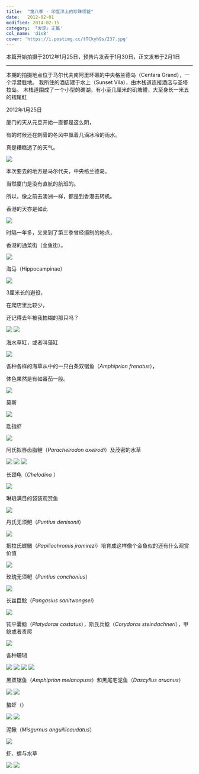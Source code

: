 ```yaml
---
title:  "第八季 · 印度洋上的珍珠项链"
date:   2012-02-01
modified: 2014-02-15
category: '｢发现｣ 正篇'
col_name: 'dis8'
cover: 'https://i.postimg.cc/tTCkyh9s/237.jpg'
---
```


本篇开始拍摄于2012年1月25日，预告片发表于1月30日，正文发布于2月1日

---

本期的拍摄地点位于马尔代夫南阿里环礁的中央格兰德岛（Centara Grand），一个浮潜胜地。
我所住的酒店建于水上（Sunset Vila），由木栈道连接酒店与圣塔拉岛。
木栈道围成了一个小型的礁湖，有小至几厘米的矶塘鳢，大至身长一米五的褶尾魟

2012年1月25日

厦门的天从元旦开始一直都是这么阴，

有的时候还在刺骨的冬风中飘着几滴冰冷的雨水。

真是糟糕透了的天气。

<img class='disc' src='https://i.postimg.cc/VsWnfSJw/1.jpg'>

本次要去的地方是马尔代夫，中央格兰德岛。

当然厦门是没有直航的航班的。

所以，像之前去澳洲一样，都是到香港去转机。

香港的天亦是如此

<img class='disc' src='https://i.postimg.cc/6qcvYPkq/2.jpg'>

时隔一年多，又来到了第三季曾经摄制的地点，

香港的通菜街（金鱼街）。

<img class='disc' src='https://i.postimg.cc/ncV7CHmD/3.jpg'>

海马（Hippocampinae）

<img class='disc' src='https://i.postimg.cc/6pyvfYY6/4.jpg'>

3厘米长的避役，

在爬店里比较少，

还记得去年被我拍糊的那只吗？

<img class='disc' src='https://i.postimg.cc/T3FW7g4V/5.jpg'>

<img class='disc' src='https://i.postimg.cc/FsPSS2bn/6.jpg'>

海水草缸，或者叫藻缸

<img class='disc' src='https://i.postimg.cc/B6GPssst/7.jpg'>

各种各样的海草从中的一只白条双锯鱼（<i>Amphiprion frenatus</i>），

体色果然是有如番茄一般。

<img class='disc' src='https://i.postimg.cc/JhXH90f9/8.jpg'>

莫斯

<img class='disc' src='https://i.postimg.cc/0QdMy32n/9.jpg'>

匙指虾

<img class='disc' src='https://i.postimg.cc/RCdJrjYV/10.jpg'>

阿氏拟唇齿脂鲤（<i>Paracheirodon axelrodi</i>）及茂密的水草

<img class='disc' src='https://i.postimg.cc/2Sb1Z3SV/11.jpg'>

<img class='disc' src='https://i.postimg.cc/j2MDz7fJ/12.jpg'>

<img class='disc' src='https://i.postimg.cc/GtLB8Q4C/13.jpg'>

长颈龟（<i>Chelodina </i>）

<img class='disc' src='https://i.postimg.cc/02NM9VgG/14.jpg'>

琳琅满目的袋装观赏鱼

<img class='disc' src='https://i.postimg.cc/0yTbdxzZ/15.jpg'>

丹氏无须鲃（<i>Puntius denisonii</i>）

<img class='disc' src='https://i.postimg.cc/NfPyFRY3/16.jpg'>

把拉氏蝶鲷（<i>Papiliochromis jramirezi</i>）培育成这样像个金鱼似的还有什么观赏价值

<img class='disc' src='https://i.postimg.cc/mr7hmqM4/17.jpg'>

玫瑰无须鲃（<i>Puntius conchonius</i>）

<img class='disc' src='https://i.postimg.cc/TwG1F9qD/18.jpg'>

长丝巨鲶（<i>Pangasius sanitwongsei</i>）

<img class='disc' src='https://i.postimg.cc/3NxRJxqr/19.jpg'>

钝平囊鲶（<i>Platydoras costatus</i>），斯氏兵鲶（<i>Corydoras steindachneri</i>），甲鲶或者贵爬

<img class='disc' src='https://i.postimg.cc/RFRhBHXb/20.jpg'>

各种珊瑚

<img class='disc' src='https://i.postimg.cc/SR1KXp06/21.jpg'>

<img class='disc' src='https://i.postimg.cc/qMgRPgnj/22.jpg'>

<img class='disc' src='https://i.postimg.cc/HW6nvbJr/23.jpg'>

<img class='disc' src='https://i.postimg.cc/9FSMCVYV/24.jpg'>

黑双锯鱼（<i>Amphiprion melanopuss</i>）和黑尾宅泥鱼（<i>Dascyllus aruanus</i>）

<img class='disc' src='https://i.postimg.cc/QdTMMPf7/25.jpg'>

<img class='disc' src='https://i.postimg.cc/CKCLG8TL/26.jpg'>

螯虾（<i></i>）

<img class='disc' src='https://i.postimg.cc/wBYjRVrG/27.jpg'>

<img class='disc' src='https://i.postimg.cc/26zj25rd/28.jpg'>

泥鳅（<i>Misgurnus anguillicaudatus</i>）

<img class='disc' src='https://i.postimg.cc/cHXxjNLp/29.jpg'>

虾、螺与水草

<img class='disc' src='https://i.postimg.cc/bYVY98Mb/30.jpg'>

<img class='disc' src='https://i.postimg.cc/GttLnSBH/31.jpg'>

